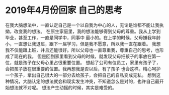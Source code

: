 # 2019年4月份回家 自己的思考

在我大脑想法中，一直认定自己是一个以自我为中心的人，无论是谁都不能让我执拗，改变我的想法。
在原生家庭里，我的想法能够得到父母的尊重。我从上学到毕业，甚至工作，一直是同学中，同事中
最小的。在上学的时候，父母嫌我年龄小，一直想让我退班，跟下一届学习，但是我不愿意，所以我一直在跟着。
我想我不仅能跟上班，并且还能很好。所以父母也一直尊重我，尊重自己的思考，也形成了现在的我。
但是回到家里看到父母的时候，就发现父母把孩子的事放在第一位，就是孩子在父母心里占很重要位置。
想起了公司有位员工，家里有孩子了，会把孩子放在很重要的位置。我再想我是否以后，有了孩子
也会这样。精心呵护一个孩子，拿出自己很大的一部分去给孩子，会把自己的自私变成无私。
想到这种情况，大脑认定的想法就会和现实发生冲突，不知道怎么是对的，也许自己最开始想法就不对呢。
想法产生动摇的时候，其实是难受的。
